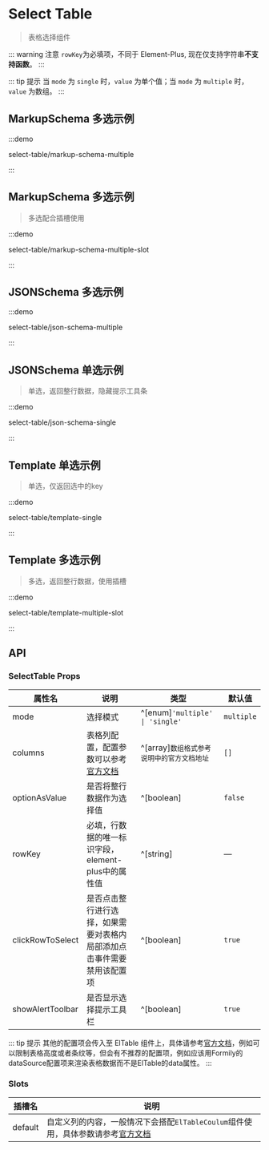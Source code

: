 # Select Table

> 表格选择组件

::: warning 注意
`rowKey`为必填项，不同于 Element-Plus, 现在仅支持字符串**不支持函数**。
:::

::: tip 提示
当 `mode` 为 `single` 时，`value` 为单个值；当 `mode` 为 `multiple` 时，`value` 为数组。
:::

## MarkupSchema 多选示例

:::demo

select-table/markup-schema-multiple

:::

## MarkupSchema 多选示例

> 多选配合插槽使用

:::demo

select-table/markup-schema-multiple-slot

:::

## JSONSchema 多选示例

:::demo

select-table/json-schema-multiple

:::

## JSONSchema 单选示例

> 单选，返回整行数据，隐藏提示工具条

:::demo

select-table/json-schema-single

:::

## Template 单选示例

> 单选，仅返回选中的key

:::demo

select-table/template-single

:::

## Template 多选示例

> 多选，返回整行数据，使用插槽

:::demo

select-table/template-multiple-slot

:::

## API

### SelectTable Props

| 属性名 | 说明 | 类型 | 默认值 |
|--------|------|------|--------|
| mode | 选择模式 | ^[enum]`'multiple' \| 'single'` | `multiple` |
| columns | 表格列配置，配置参数可以参考[官方文档](https://cn.element-plus.org/zh-CN/component/table.html#table-column-%E5%B1%9E%E6%80%A7) | ^[array]`数组格式参考说明中的官方文档地址` | `[]` |
| optionAsValue | 是否将整行数据作为选择值 | ^[boolean] | `false` |
| rowKey | 必填，行数据的唯一标识字段，element-plus中的属性值 | ^[string] | — |
| clickRowToSelect | 是否点击整行进行选择，如果需要对表格内局部添加点击事件需要禁用该配置项 | ^[boolean] | `true` |
| showAlertToolbar | 是否显示选择提示工具栏 | ^[boolean] | `true` |

::: tip 提示
其他的配置项会传入至 ElTable 组件上，具体请参考[官方文档](https://cn.element-plus.org/zh-CN/component/table.html#table-%E5%B1%9E%E6%80%A7)，例如可以限制表格高度或者条纹等，但会有不推荐的配置项，例如应该用Formily的dataSource配置项来渲染表格数据而不是ElTable的data属性。
:::

### Slots

| 插槽名 | 说明 |
|--------|------|
| default | 自定义列的内容，一般情况下会搭配`ElTableCoulum`组件使用，具体参数请参考[官方文档](https://cn.element-plus.org/zh-CN/component/table.html#table-column-api) |
